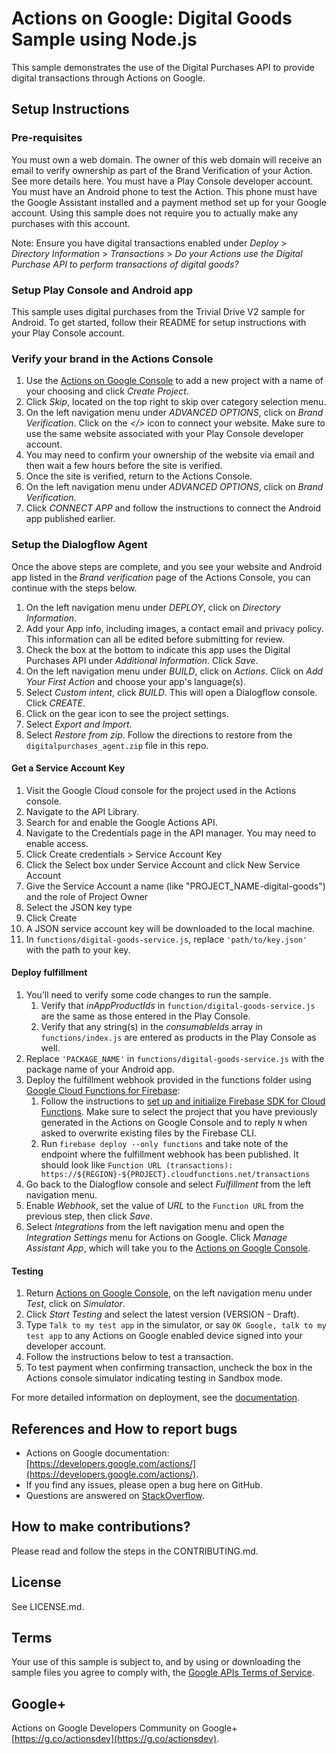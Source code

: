 # Actions on Google: Digital Goods Sample using Node.js

This sample demonstrates the use of the Digital Purchases API to provide digital transactions through Actions on Google.

## Setup Instructions

### Pre-requisites
You must own a web domain. The owner of this web domain will receive an email to verify ownership as part of the Brand Verification of your Action. See more details here.
You must have a Play Console developer account.
You must have an Android phone to test the Action. This phone must have the Google Assistant installed and a payment method set up for your Google account. Using this sample does not require you to actually make any purchases with this account.

Note: Ensure you have digital transactions enabled under *Deploy* > *Directory Information* > *Transactions* > *Do your Actions use the Digital Purchase API to perform transactions of digital goods?*

### Setup Play Console and Android app

This sample uses digital purchases from the Trivial Drive V2 sample for Android. To get started, follow their README for setup instructions with your Play Console account.

### Verify your brand in the Actions Console
1. Use the [Actions on Google Console](https://console.actions.google.com) to add a new project with a name of your choosing and click *Create Project*.
1. Click *Skip*, located on the top right to skip over category selection menu.
1. On the left navigation menu under *ADVANCED OPTIONS*, click on *Brand Verification*. Click on the *</>* icon to connect your website. Make sure to use the same website associated with your Play Console developer account.
1. You may need to confirm your ownership of the website via email and then wait a few hours before the site is verified.
1. Once the site is verified, return to the Actions Console.
1. On the left navigation menu under *ADVANCED OPTIONS*, click on *Brand Verification*.
1. Click *CONNECT APP* and follow the instructions to connect the Android app published earlier.

### Setup the Dialogflow Agent
Once the above steps are complete, and you see your website and Android app listed in the *Brand verification* page of the Actions Console, you can continue with the steps below.

1. On the left navigation menu under *DEPLOY*, click on *Directory Information*.
1. Add your App info, including images, a contact email and privacy policy. This information can all be edited before submitting for review.
1. Check the box at the bottom to indicate this app uses the Digital Purchases API under *Additional Information*. Click *Save*.
1. On the left navigation menu under *BUILD*, click on *Actions*. Click on *Add Your First Action* and choose your app's language(s).
1. Select *Custom intent*, click *BUILD*. This will open a Dialogflow console. Click *CREATE*.
1. Click on the gear icon to see the project settings.
1. Select *Export and Import*.
1. Select *Restore from zip*. Follow the directions to restore from the `digitalpurchases_agent.zip` file in this repo.


#### Get a Service Account Key
1. Visit the Google Cloud console for the project used in the Actions console.
1. Navigate to the API Library.
1. Search for and enable the Google Actions API.
1. Navigate to the Credentials page in the API manager. You may need to enable access.
1. Click Create credentials > Service Account Key
1. Click the Select box under Service Account and click New Service Account
1. Give the Service Account a name (like "PROJECT_NAME-digital-goods") and the role of Project Owner
1. Select the JSON key type
1. Click Create
1. A JSON service account key will be downloaded to the local machine.
1. In `functions/digital-goods-service.js`, replace `'path/to/key.json'` with the path to your key.

#### Deploy fulfillment
1. You’ll need to verify some code changes to run the sample.
    1. Verify that *inAppProductIds* in `function/digital-goods-service.js` are the same as those entered in the Play Console.
    1. Verify that any string(s) in the *consumableIds* array in `functions/index.js` are entered as products in the Play Console as well.
1. Replace `'PACKAGE_NAME'` in `functions/digital-goods-service.js` with the package name of your Android app.
1. Deploy the fulfillment webhook provided in the functions folder using [Google Cloud Functions for Firebase](https://firebase.google.com/docs/functions/):
    1. Follow the instructions to [set up and initialize Firebase SDK for Cloud Functions](https://firebase.google.com/docs/functions/get-started#set_up_and_initialize_functions_sdk). Make sure to select the project that you have previously generated in the Actions on Google Console and to reply `N` when asked to overwrite existing files by the Firebase CLI.
    1. Run `firebase deploy --only functions` and take note of the endpoint where the fulfillment webhook has been published. It should look like `Function URL (transactions): https://${REGION}-${PROJECT}.cloudfunctions.net/transactions`
1. Go back to the Dialogflow console and select *Fulfillment* from the left navigation menu.
1. Enable *Webhook*, set the value of *URL* to the `Function URL` from the previous step, then click *Save*.
1. Select *Integrations* from the left navigation menu and open the *Integration Settings* menu for Actions on Google. Click *Manage Assistant App*, which will take you to the [Actions on Google Console](https://console.actions.google.com).

#### Testing
1. Return [Actions on Google Console](https://console.actions.google.com), on the left navigation menu under *Test*, click on *Simulator*.
1. Click *Start Testing* and select the latest version (VERSION - Draft).
1. Type `Talk to my test app` in the simulator, or say `OK Google, talk to my test app` to any Actions on Google enabled device signed into your
developer account.
1. Follow the instructions below to test a transaction.
1. To test payment when confirming transaction, uncheck the box in the Actions
console simulator indicating testing in Sandbox mode.

For more detailed information on deployment, see the [documentation](https://developers.google.com/actions/dialogflow/deploy-fulfillment).

## References and How to report bugs
* Actions on Google documentation: [https://developers.google.com/actions/](https://developers.google.com/actions/).
* If you find any issues, please open a bug here on GitHub.
* Questions are answered on [StackOverflow](https://stackoverflow.com/questions/tagged/actions-on-google).

## How to make contributions?
Please read and follow the steps in the CONTRIBUTING.md.

## License
See LICENSE.md.

## Terms
Your use of this sample is subject to, and by using or downloading the sample files you agree to comply with, the [Google APIs Terms of Service](https://developers.google.com/terms/).

## Google+
Actions on Google Developers Community on Google+ [https://g.co/actionsdev](https://g.co/actionsdev).
